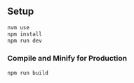 ## Setup
```sh
nvm use
npm install
npm run dev
```

### Compile and Minify for Production

```sh
npm run build
```
